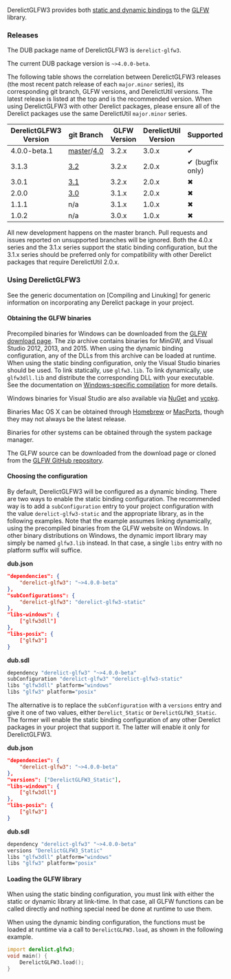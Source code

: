 DerelictGLFW3 provides both [static and dynamic bindings] to the [GLFW] library.

[GLFW]: http://www.glfw.org/
[static and dynamic bindings]: ../bindings

### Releases

The DUB package name of DerelictGLFW3 is `derelict-glfw3`.

The current DUB package version is `~>4.0.0-beta`.

The following table shows the correlation between DerelictGLFW3 releases (the most recent patch release of each `major.minor` series), its corresponding git branch, GLFW versions, and DerelictUtil versions. The latest release is listed at the top and is the recommended version. When using DerelictGLFW3 with other Derelict packages, please ensure all of the Derelict packages use the same DerelictUtil `major.minor` series.

| DerelictGLFW3 Version | git Branch     | GLFW Version | DerelictUtil Version | Supported |
| --------------------- | ----------     | ------------ | -------------------- | --------- |
| 4.0.0-beta.1          | [master]/[4.0] | 3.2.x        | 3.0.x                | &#x2714;  |
| 3.1.3                 | [3.2]          | 3.2.x        | 2.0.x                | &#x2714; (bugfix only)  |
| 3.0.1                 | [3.1]          | 3.2.x        | 2.0.x                | &#x2716;  |
| 2.0.0                 | [3.0]          | 3.1.x        | 2.0.x                | &#x2716;  |
| 1.1.1                 | n/a            | 3.1.x        | 1.0.x                | &#x2716;  |
| 1.0.2                 | n/a            | 3.0.x        | 1.0.x                | &#x2716;  |

All new development happens on the master branch. Pull requests and issues reported on unsupported branches will be ignored. Both the 4.0.x series and the 3.1.x series support the static binding configuration, but the 3.1.x series should be preferred only for compatibility with other Derelict packages that require DerelictUtil 2.0.x.

[master]: https://github.com/DerelictOrg/DerelictGLFW3/tree/master
[4.0]: https://github.com/DerelictOrg/DerelictGLFW3/tree/4.0
[3.2]: https://github.com/DerelictOrg/DerelictGLFW3/tree/3.2
[3.1]: https://github.com/DerelictOrg/DerelictGLFW3/tree/3.1
[3.0]: https://github.com/DerelictOrg/DerelictGLFW3/tree/3.0

### Using DerelictGLFW3

See the generic documentation on [Compiling and Linuking] for generic information on incorporating any Derelict package in your project.

[Compiling and Linking]: ../building/overview

#### Obtaining the GLFW binaries

Precompiled binaries for Windows can be downloaded from the [GLFW download page]. The zip archive contains binaries for MinGW, and Visual Studio 2012, 2013, and 2015. When using the dynamic binding configuration, any of the DLLs from this archive can be loaded at runtime. When using the static binding configuration, only the Visual Studio binaries should be used. To link statically, use `glfw3.lib`. To link dynamically, use `glfw3dll.lib` and distribute the corresponding DLL with your executable. See the documentation on [Windows-specific compilation] for more details.

Windows binaries for Visual Studio are also available via [NuGet] and [vcpkg].

Binaries Mac OS X can be obtained through [Homebrew] or [MacPorts], though they may not always be the latest release.

Binaries for other systems can be obtained through the system package manager.

The GLFW source can be downloaded from the download page or cloned from the [GLFW GitHub repository].

[GLFW download page]: http://www.glfw.org/download.html
[Windows-specific compilation]: ../building/windows
[Homebrew]: https://brew.sh/
[Macports]: https://www.macports.org/
[GLFW GitHub repository]: https://github.com/glfw/glfw
[vcpkg]: https://github.com/Microsoft/vcpkg
[NuGet]: https://www.nuget.org/

#### Choosing the configuration

By default, DerelictGLFW3 will be configured as a dynamic binding. There are two ways to enable the static binding configuration. The recommended way is to add a `subConfiguration` entry to your project configuration with the value `derelict-glfw3-static` and the appropriate library, as in the following examples. Note that the example assumes linking dynamically, using the precompiled binaries from the GLFW website on Windows. In other binary distributions on Windows, the dynamic import library may simply be named `glfw3.lib` instead. In that case, a single `libs` entry with no platform suffix will suffice.  

**dub.json**
```json
"dependencies": {
    "derelict-glfw3": "~>4.0.0-beta"
},
"subConfigurations": {
    "derelict-glfw3": "derelict-glfw3-static"
},
"libs-windows": {
    ["glfw3dll"]
},
"libs-posix": {
    ["glfw3"]
}
```

**dub.sdl**
```bash
dependency "derelict-glfw3" "~>4.0.0-beta"
subConfiguration "derelict-glfw3" "derelict-glfw3-static"
libs "glfw3dll" platform="windows"
libs "glfw3" platform="posix"
```

The alternative is to replace the `subConfiguration` with a `versions` entry and give it one of two values, either `Derelict_Static` or `DerelictGLFW3_Static`. The former will enable the static binding configuration of any other Derelict packages in your project that support it. The latter will enable it only for DerelictGLFW3.

**dub.json**
```json
"dependencies": {
    "derelict-glfw3": "~>4.0.0-beta"
},
"versions": ["DerelictGLFW3_Static"],
"libs-windows": {
    ["glfw3dll"]
},
"libs-posix": {
    ["glfw3"]
}
```

**dub.sdl**
```bash
dependency "derelict-glfw3" "~>4.0.0-beta"
versions "DerelictGLFW3_Static"
libs "glfw3dll" platform="windows"
libs "glfw3" platform="posix"
```

#### Loading the GLFW library

When using the static binding configuration, you must link with either the static or dynamic library at link-time. In that case, all GLFW functions can be called directly and nothing special need be done at runtime to use them. 

When using the dynamic binding configuration, the functions must be loaded at runtime via a call to `DerelictGLFW3.load`, as shown in the following example.

```d
import derelict.glfw3;
void main() {
    DerelictGLFW3.load();
}
```
